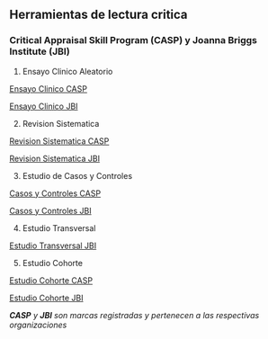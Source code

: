 ## Herramientas de lectura critica

### Critical Appraisal Skill Program (CASP) y Joanna Briggs Institute (JBI)

1. Ensayo Clinico Aleatorio

[Ensayo Clinico CASP](http://www.redcaspe.org/system/tdf/materiales/plantilla_ensayo_clinico_v1_0.pdf)

[Ensayo Clinico JBI](https://joannabriggs.org/sites/default/files/2019-05/JBI_RCTs_Appraisal_tool2017_0.pdf)

2. Revision Sistematica

[Revision Sistematica CASP](http://www.redcaspe.org/system/tdf/materiales/plantilla_revision.pdf)

[Revision Sistematica JBI](https://joannabriggs.org/sites/default/files/2019-05/JBI_Critical_Appraisal-Checklist_for_Systematic_Reviews2017_0.pdf)

3. Estudio de Casos y Controles

[Casos y Controles CASP](http://www.redcaspe.org/system/tdf/materiales/casos_y_controles.pdf)

[Casos y Controles JBI](https://joannabriggs.org/sites/default/files/2019-05/JBI_Critical_Appraisal-Checklist_for_Case_Control_Studies2017_0.pdf)

4. Estudio Transversal

[Estudio Transversal JBI](https://joannabriggs.org/sites/default/files/2019-05/JBI_Critical_Appraisal-Checklist_for_Prevalence_Studies2017_0.pdf)

5. Estudio Cohorte

[Estudio Cohorte CASP](http://www.redcaspe.org/system/tdf/materiales/cohortes11.pdf)

[Estudio Cohorte JBI](https://joannabriggs.org/sites/default/files/2019-05/JBI_Critical_Appraisal-Checklist_for_Cohort_Studies2017_0.pdf)

_**CASP** y **JBI** son marcas registradas y pertenecen a las respectivas organizaciones_
